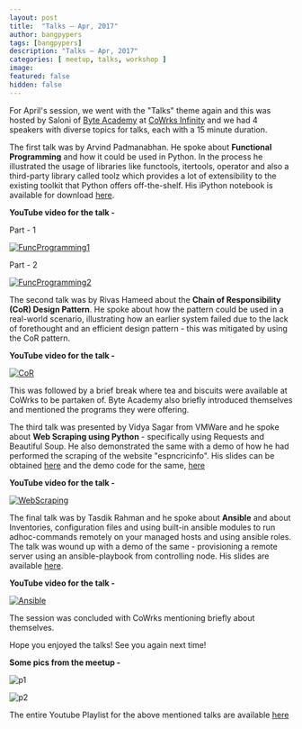 ```yaml
---
layout: post
title:  "Talks – Apr, 2017"
author: bangpypers
tags: [bangpypers]
description: "Talks – Apr, 2017"
categories: [ meetup, talks, workshop ]
image:
featured: false
hidden: false
---
```


For April's session, we went with the "Talks" theme again and this was hosted by Saloni of [Byte Academy](http://byteacademy.co/) at [CoWrks Infinity](https://www.cowrks.com/infinity-bangalore) and we had 4 speakers with diverse topics for talks, each with a 15 minute duration. 

The first talk was by Arvind Padmanabhan. He spoke about **Functional Programming** and how it could be used in Python. In the process he illustrated the usage of libraries like functools, itertools, operator and also a third-party library called toolz which provides a lot of extensibility to the existing toolkit that Python offers off-the-shelf. His iPython notebook is available for download [here](https://drive.google.com/file/d/0B1q0Sut22G5RT24ycnN2RG0xM1E/view).

**YouTube video for the talk -** 

Part - 1

[![FuncProgramming1](http://img.youtube.com/vi/uf_p946yMzk/1.jpg)](https://www.youtube.com/watch?v=uf_p946yMzk)

Part - 2

[![FuncProgramming2](http://img.youtube.com/vi/uf_p946yMzk/2.jpg)](https://www.youtube.com/watch?v=vV22ulQf7bM)


The second talk was by Rivas Hameed about the **Chain of Responsibility (CoR) Design Pattern**.
He spoke about how the pattern could be used in a real-world scenario, illustrating how an earlier system failed due to the lack of forethought and an efficient design pattern - this was mitigated by using the CoR pattern.

**YouTube video for the talk -** 

[![CoR](http://img.youtube.com/vi/7hHCJpxV2QY/2.jpg)](https://www.youtube.com/watch?v=7hHCJpxV2QY)


This was followed by a brief break where tea and biscuits were available at CoWrks to be partaken of. Byte Academy also briefly introduced themselves and mentioned the programs they were offering. 

The third talk was presented by Vidya Sagar from VMWare and he spoke about **Web Scraping using Python** - specifically using Requests and Beautiful Soup. He also demonstrated the same with a demo of how he had performed the scraping of the website "espncricinfo". His slides can be obtained [here](https://www.slideshare.net/secret/t87SA6QAhR9bge) and the demo code for the same, [here](https://github.com/vidhack/bangpypers_web_scraping)

**YouTube video for the talk -** 

[![WebScraping](http://img.youtube.com/vi/8OROM0_14Ew/2.jpg)](https://www.youtube.com/watch?v=8OROM0_14Ew)

The final talk was by Tasdik Rahman and he spoke about **Ansible** and  about Inventories, configuration files and using built-in ansible modules to run adhoc-commands 
remotely on your managed hosts and using ansible roles. The talk was wound up with a demo of the same - provisioning a remote server using an ansible-playbook from controlling node. His slides are available [here](http://tasdikrahman.me/talks/#introduction-to-ansible-bangpypers-april).

**YouTube video for the talk -** 

[![Ansible](http://img.youtube.com/vi/6ovLhYgAiO4/2.jpg)](https://www.youtube.com/watch?v=6ovLhYgAiO4)

The session was concluded with CoWrks mentioning briefly about themselves.

Hope you enjoyed the talks! See you again next time! 


**Some pics from the meetup -** 

![p1](https://secure.meetupstatic.com/photos/event/4/d/3/8/highres_460279768.jpeg)

![p2](https://secure.meetupstatic.com/photos/event/4/d/3/9/highres_460279769.jpeg)

The entire Youtube Playlist for the above mentioned talks are available [here](https://www.youtube.com/playlist?list=PLsCs1Q6ZL-GcX0mH5p8CccWdIMrnT6Xaq)
